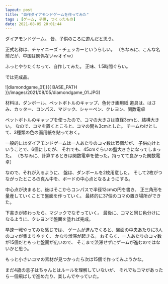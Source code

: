 ```yaml
---
layout: post
title: "自作ダイアモンドゲームを作ってみた"
tags : [ゲーム, 子供, つくったもの]
date: 2021-08-05 20:01:44
---
```



ダイアモンドゲーム。
皆、子供のころに遊んだと思う。

正式名称は、チャイニーズ・チェッカーというらしい。
（ちなみに、こんな名前だが、中国は関係ないｗオイｗ）

ふっとやりたくなって、自作してみた。
正味、1.5時間ぐらい。


では完成品。



![diamondgame_01]({{ BASE_PATH }}/images/2021/08/05/diamondgame_01.JPG)


材料は、ダンボール、ペットボトルのキャップ、色付き画用紙
道具は、はさみ、カッター、コンパス、マジック、シャーペン、クレヨン、関数電卓


ペットボトルのキャップを使ったので、コマの大きさは直径3cmと、結構大きい。
なので、コマを置くところと、コマの間も3cmとした。
チームわけとして、3種類の色の画用紙を貼っておく。

一般的にはダイアモンドゲームは一人あたりのコマ数は15個だが、
子供向けということで、6個にしたが、
それでも、45cmぐらいの盤大きさになってしまった。
（ちなみに、計算するときは関数電卓を使った。持ってて良かった関数電卓）

なので、それが入るように、
盤は、ダンボールを2枚用意した。
そして2枚がつながったところの真ん中を、ボードの中心点となるようにする。

中心点が決まると、後はそこからコンパスで半径12cmの円を書き、
正三角形を量産していくことで盤面を作っていく。
最終的に37個のコマの置き場所ができた。

下書きが終わったら、マジックでなぞっていく。
最後に、コマと同じ色分けになるように、クレヨンで盤面を塗れば完成。



早速一戦やってみた感じでは、
ゲームが進んでくると、盤面の中央あたりに3人のコマが集まりやすく、
かなり渋滞が起きる。
おそらく、一人あたりのコマ数が15個だともっと盤面が広いので、
そこまで渋滞せずにゲームが進むのではないかと思う。

もっと小さいコマの素材が見つかったら次は15個で作ってみようかな。


まだ4歳の息子はちゃんとはルールを理解していないが、
それでもコマがあったら一個飛ばしで進めたり、楽しんでやっていた。



























